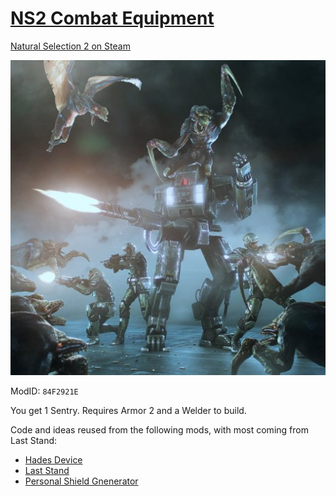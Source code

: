 # [NS2 Combat Equipment](https://steamcommunity.com/sharedfiles/filedetails/?id=2230489630 "Link to Steam Workshop")

[Natural Selection 2 on Steam](https://steamcommunity.com/app/4920 "Steam Community :: Natural Selection 2")


![Preview](preview.jpg)

ModID: `84F2921E`

You get 1 Sentry. Requires Armor 2 and a Welder to build.


Code and ideas reused from the following mods, with most coming from Last Stand:
- [Hades Device](https://steamcommunity.com/sharedfiles/filedetails/?id=873978863)
- [Last Stand](https://steamcommunity.com/sharedfiles/filedetails/?id=635568146)
- [Personal Shield Gnenerator](https://steamcommunity.com/sharedfiles/filedetails/?id=1173477213)

